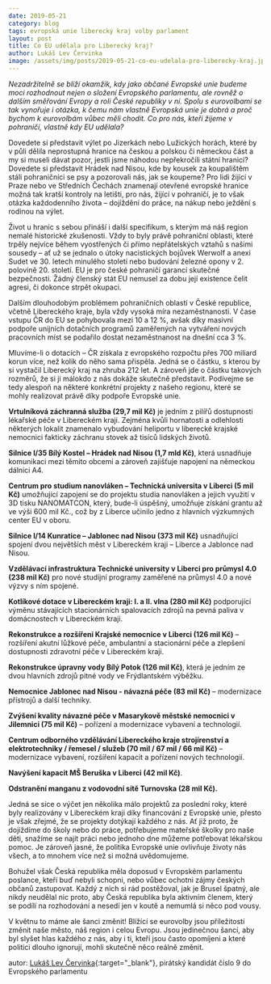 ```yaml
---
date: 2019-05-21
category: blog
tags: evropská unie liberecký kraj volby parlament
layout: post
title: Co EU udělala pro Liberecký kraj?
author: Lukáš Lev Červinka
image: /assets/img/posts/2019-05-21-co-eu-udelala-pro-liberecky-kraj.jpg
---
```

*Nezadržitelně se blíží okamžik, kdy jako občané Evropské unie budeme moci rozhodnout nejen o složení Evropského parlamentu, ale rovněž o dalším směřování Evropy a roli České republiky v ní. Spolu s eurovolbami se tak vynořuje i otázka, k čemu nám vlastně Evropská unie je dobrá a proč bychom k eurovolbám vůbec měli chodit. Co pro nás, kteří žijeme v pohraničí, vlastně kdy EU udělala?*

Dovedete si představit výlet po Jizerkách nebo Lužických horách, které by v půli dělila neprostupná hranice na českou a polskou či německou část a my si museli dávat pozor, jestli jsme náhodou nepřekročili státní hranici? Dovedete si představit Hrádek nad Nisou, kde by kousek za koupalištěm stáli pohraničníci se psy a pozorovali nás, jak se koupeme? Pro lidi žijící v Praze nebo ve Středních Čechách znamenají otevřené evropské hranice možná tak kratší kontroly na letišti, pro nás, žijící v pohraničí, je to však otázka každodenního života – dojíždění do práce, na nákup nebo ježdění s rodinou na výlet. 

Život u hranic s sebou přináší i další specifikum, s kterým má náš region nemalé historické zkušenosti. Vždy to byly právě pohraniční oblasti, které trpěly nejvíce během vyostřených či přímo nepřátelských vztahů s našimi sousedy – ať už se jednalo o útoky nacistických bojůvek Werwolf a anexi Sudet ve 30. letech minulého století nebo budování železné opony v 2. polovině 20. století. EU je pro české pohraničí garancí skutečné bezpečnosti. Žádný členský stát EU nemusel za dobu její existence čelit agresi, či dokonce strpět okupaci.

Dalším dlouhodobým problémem pohraničních oblastí v České republice, včetně Libereckého kraje, byla vždy vysoká míra nezaměstnanosti. V čase vstupu ČR do EU se pohybovala mezi 10 a 12 %, avšak díky masivní podpoře unijních dotačních programů zaměřených na vytváření nových pracovních míst se podařilo dostat nezaměstnanost na dnešní cca 3 %.

Mluvíme-li o dotacích – ČR získala z evropského rozpočtu přes 700 miliard korun více, než kolik do něho sama přispěla. Jedná se o částku, s kterou by si vystačil Liberecký kraj na zhruba 212 let. A zároveň jde o částku takových rozměrů, že si ji málokdo z nás dokáže skutečně představit. Podívejme se tedy alespoň na některé konkrétní projekty z našeho regionu, které se mohly realizovat právě díky podpoře Evropské unie.


**Vrtulníková záchranná služba (29,7 mil Kč)** je jedním z pilířů dostupnosti lékařské péče v Libereckém kraji. Zejména kvůli hornatosti a odlehlosti některých lokalit znamenalo vybudování heliportu v liberecké krajské nemocnici fakticky záchranu stovek až tisíců lidských životů.

**Silnice I/35 Bílý Kostel – Hrádek nad Nisou (1,7 mld Kč)**, která usnadňuje komunikaci mezi těmito obcemi a zároveň zajišťuje napojení na německou dálnici A4.

**Centrum pro studium nanovláken – Technická universita v Liberci (5 mil Kč)** umožňující zapojení se do projektu studia nanovláken a jejich využití v 3D tisku NANOMATCON, který, bude-li úspěšný, umožňuje získání grantu až ve výši 600 mil Kč., což by z Liberce učinilo jedno z hlavních výzkumných center EU v oboru.

**Silnice I/14 Kunratice – Jablonec nad Nisou (373 mil Kč)** usnadňující spojení dvou největších měst v Libereckém kraji – Liberce a Jablonce nad Nisou.

**Vzdělávací infrastruktura Technické university v Liberci pro průmysl 4.0 (238 mil Kč)** pro nové studijní programy zaměřené na průmysl 4.0 a nové výzvy s ním spojené.

**Kotlíkové dotace v Libereckém kraji: I. a II. vlna (280 mil Kč)** podporující výměnu stávajících stacionárních spalovacích zdrojů na pevná paliva v domácnostech v Libereckém kraji.

**Rekonstrukce a rozšíření Krajské nemocnice v Liberci (126 mil Kč)** – rozšíření akutní lůžkové péče, ambulantní a stacionární péče a zlepšení dostupnosti zdravotní péče v Libereckém kraji.

**Rekonstrukce úpravny vody Bílý Potok (126 mil Kč)**, která je jedním ze dvou hlavních zdrojů pitné vody ve Frýdlantském výběžku.

**Nemocnice Jablonec nad Nisou - návazná péče (83 mil Kč)** – modernizace přístrojů a další techniky.

**Zvýšení kvality návazné péče v Masarykově městské nemocnici v Jilemnici (75 mil Kč)** – pořízení a modernizace vybavení a technologií.

**Centrum odborného vzdělávání Libereckého kraje strojírenství a elektrotechniky / řemesel / služeb (70 mil / 67 mil / 66 mil Kč)** – modernizace vybavení, rozšíření kapacit a pořízení nových technologií.

**Navýšení kapacit MŠ Beruška v Liberci (42 mil Kč)**.

**Odstranění manganu z vodovodní sítě Turnovska (28 mil Kč).**

Jedná se sice o výčet jen několika málo projektů za poslední roky, které byly realizovány v Libereckém kraji díky financování z Evropské unie, přesto je však zřejmé, že se projekty dotýkají každého z nás. Ať již proto, že dojíždíme do školy nebo do práce, potřebujeme mateřské školky pro naše děti, snažíme se najít práci nebo jednoho dne můžeme potřebovat lékařskou pomoc. Je zároveň jasné, že politika Evropské unie ovlivňuje životy nás všech, a to mnohem více než si možná uvědomujeme. 

Bohužel však Česká republika měla doposud v Evropském parlamentu poslance, kteří buď nebyli schopni, nebo vůbec ochotni zájmy českých občanů zastupovat. Každý z nich si rád postěžoval, jak je Brusel špatný, ale nikdy neudělal nic proto, aby Česká republika byla aktivním členem, který se podílí na rozhodování a nesedí jen v koutě a nemumlá si něco pod vousy.

V květnu to máme ale šanci změnit! Blížící se eurovolby jsou příležitostí změnit naše město, náš region i celou Evropu. Jsou jedinečnou šancí, aby byl slyšet hlas každého z nás, aby i ti, kteří jsou často opomíjeni a které politici dlouho ignorují, mohli skutečně něco reálně změnit. 

autor: [Lukáš Lev Červinka](https://evropapotrebuje.cz/kandidati/lukas-lev-cervinka/){:target="_blank"}, pirátský kandidát číslo 9 do Evropského parlamentu
